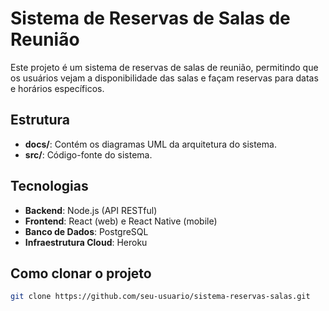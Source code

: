 # Sistema de Reservas de Salas de Reunião

Este projeto é um sistema de reservas de salas de reunião, permitindo que os usuários vejam a disponibilidade das salas e façam reservas para datas e horários específicos.

## Estrutura

- **docs/**: Contém os diagramas UML da arquitetura do sistema.
- **src/**: Código-fonte do sistema.

## Tecnologias
- **Backend**: Node.js (API RESTful)
- **Frontend**: React (web) e React Native (mobile)
- **Banco de Dados**: PostgreSQL
- **Infraestrutura Cloud**: Heroku

## Como clonar o projeto
```bash
git clone https://github.com/seu-usuario/sistema-reservas-salas.git

